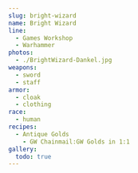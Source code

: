 ```yaml
---
slug: bright-wizard
name: Bright Wizard
line:
  - Games Workshop
  - Warhammer
photos:
  - ./BrightWizard-Dankel.jpg
weapons:
  - sword
  - staff
armor:
  - cloak
  - clothing
race:
  - human
recipes:
  - Antique Golds
    - GW Chainmail:GW Golds in 1:1
gallery:
  todo: true
---
```

